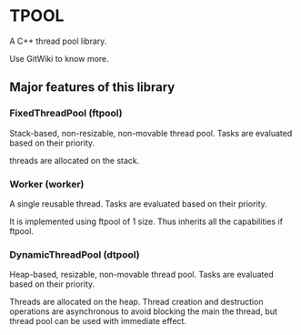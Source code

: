 # TPOOL
A C++ thread pool library.

Use GitWiki to know more.

## Major features of this library

### FixedThreadPool (ftpool)
Stack-based, non-resizable, non-movable thread pool. Tasks are evaluated based on their priority.

threads are allocated on the stack.

### Worker (worker)
A single reusable thread. Tasks are evaluated based on their priority.

It is implemented using ftpool of 1 size. Thus inherits all the capabilities if ftpool.

### DynamicThreadPool (dtpool)
Heap-based, resizable, non-movable thread pool. Tasks are evaluated based on their priority.

Threads are allocated on the heap. Thread creation and destruction operations are asynchronous to avoid blocking the main the thread, but thread pool can be used with immediate effect.